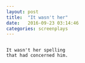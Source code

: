 ```yaml
---
layout: post
title:  "It wasn't her"
date:   2016-09-23 03:14:46
categories: screenplays
---
```


```fountain

It wasn't her spelling
that had concerned him.

```
